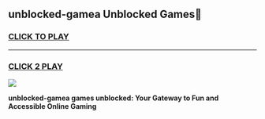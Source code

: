 
## unblocked-gamea Unblocked Games👋
<h3>
<a href="https://news.freeplayer.one?title=unblocked-gamea&ref=16F">CLICK TO PLAY</a></h3>
<hr>

<h3>
<a href="https://news.freeplayer.one?title=unblocked-gamea&ref=16F">CLICK 2 PLAY</a>
  
</h3>

<a href="https://news.freeplayer.one?title=unblocked-gamea&ref=16F/"><img src="https://clearcache.store/games.png"></a>


**unblocked-gamea games unblocked: Your Gateway to Fun and Accessible Online Gaming**
